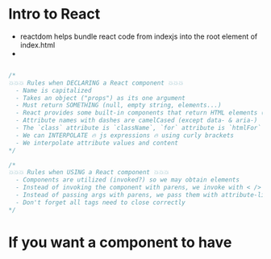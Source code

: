 
# Intro to React


-  reactdom helps bundle react code from indexjs into the root element of index.html
-  



```js

/*
💥💥💥 Rules when DECLARING a React component 💥💥💥
  - Name is capitalized
  - Takes an object ("props") as its one argument
  - Must return SOMETHING (null, empty string, elements...)
  - React provides some built-in components that return HTML elements (h1, div, span...)
  - Attribute names with dashes are camelCased (except data- & aria-)
  - The `class` attribute is `className`, `for` attribute is `htmlFor`
  - We can INTERPOLATE 🔥 js expressions 🔥 using curly brackets
  - We interpolate attribute values and content
*/

/*
💥💥💥 Rules when USING a React component 💥💥💥
  - Components are utilized (invoked?) so we may obtain elements
  - Instead of invoking the component with parens, we invoke with < />
  - Instead of passing args with parens, we pass them with attribute-like syntax
  - Don't forget all tags need to close correctly
*/


```


# If you want a component to have 

